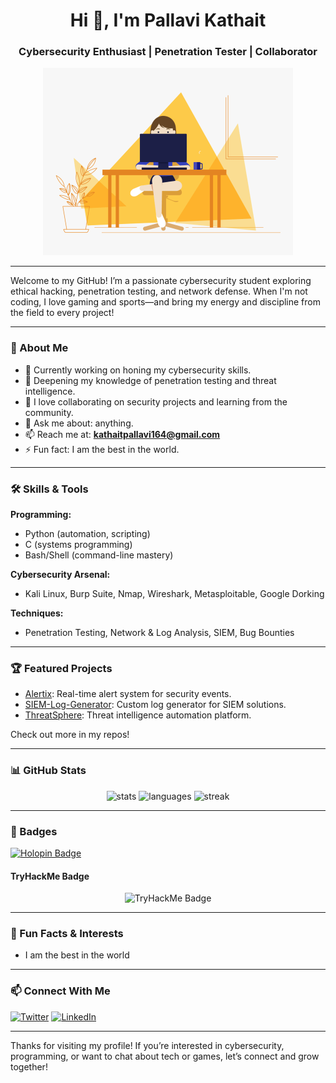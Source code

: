 <h1 align="center">Hi 👋, I'm Pallavi Kathait</h1>
<h3 align="center">Cybersecurity Enthusiast | Penetration Tester | Collaborator</h3>

<p align="center">
  <img alt="github image" width="400" src="github.gif" />
</p>

---

Welcome to my GitHub! I’m a passionate cybersecurity student exploring ethical hacking, penetration testing, and network defense. When I'm not coding, I love gaming and sports—and bring my energy and discipline from the field to every project!

---

### 🚀 About Me
- 🔭 Currently working on honing my cybersecurity skills.
- 🌱 Deepening my knowledge of penetration testing and threat intelligence.
- 🤝 I love collaborating on security projects and learning from the community.
- 💬 Ask me about: anything.
- 📫 Reach me at: **kathaitpallavi164@gmail.com**
- ⚡ Fun fact: I am the best in the world.

---

### 🛠️ Skills & Tools

**Programming:**
- Python (automation, scripting)
- C (systems programming)
- Bash/Shell (command-line mastery)

**Cybersecurity Arsenal:**
- Kali Linux, Burp Suite, Nmap, Wireshark, Metasploitable, Google Dorking

**Techniques:**
- Penetration Testing, Network & Log Analysis, SIEM, Bug Bounties

---

### 🏆 Featured Projects

- [Alertix](https://github.com/iceybubble/Alertix): Real-time alert system for security events.
- [SIEM-Log-Generator](https://github.com/iceybubble/SIEM-Log-Generator): Custom log generator for SIEM solutions.
- [ThreatSphere](https://github.com/iceybubble/ThreatSphere): Threat intelligence automation platform.

Check out more in my repos!

---

### 📊 GitHub Stats

<p align="center">
  <img src="https://github-readme-stats.vercel.app/api?username=iceybubble&show_icons=true&locale=en" alt="stats" />
  <img src="https://github-readme-stats.vercel.app/api/top-langs?username=iceybubble&show_icons=true&locale=en&layout=compact" alt="languages" />
  <img src="https://github-readme-streak-stats.herokuapp.com/?user=iceybubble&" alt="streak" />
</p>

---

### 🏅 Badges

<p align="left">
  <a href="https://holopin.io/@iceybubble"><img src="https://holopin.me/iceybubble" alt="Holopin Badge" /></a>
</p>

#### TryHackMe Badge

<p align="center">
  <img src="https://tryhackme-badges.s3.amazonaws.com/PallaviKathait.png" alt="TryHackMe Badge" />
</p>

---

### 🌱 Fun Facts & Interests

- I am the best in the world

---

### 📫 Connect With Me

<p align="left">
  <a href="https://twitter.com/maybe_priyanshi" target="_blank"><img src="https://img.shields.io/twitter/follow/maybe_priyanshi?logo=twitter&style=for-the-badge" alt="Twitter" /></a>
  <a href="https://linkedin.com/in/pallavikathait" target="_blank"><img src="https://img.shields.io/badge/LinkedIn-blue?style=for-the-badge&logo=linkedin" alt="LinkedIn" /></a>
</p>

---

Thanks for visiting my profile! If you’re interested in cybersecurity, programming, or want to chat about tech or games, let’s connect and grow together!
